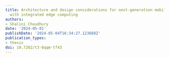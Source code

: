 ```yaml
---
title: Architecture and design considerations for next-generation mobile networks
  with integrated edge computing
authors:
- Shalini Choudhury
date: '2024-05-01'
publishDate: '2024-05-04T16:34:27.123688Z'
publication_types:
- thesis
doi: 10.7282/t3-8qqm-tf43
---
```

